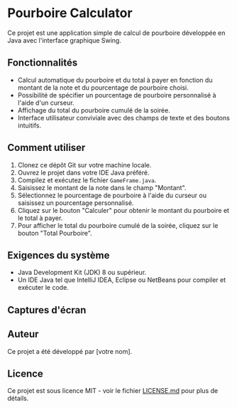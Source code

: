 

# Pourboire Calculator

Ce projet est une application simple de calcul de pourboire développée en Java avec l'interface graphique Swing.

## Fonctionnalités

- Calcul automatique du pourboire et du total à payer en fonction du montant de la note et du pourcentage de pourboire choisi.
- Possibilité de spécifier un pourcentage de pourboire personnalisé à l'aide d'un curseur.
- Affichage du total du pourboire cumulé de la soirée.
- Interface utilisateur conviviale avec des champs de texte et des boutons intuitifs.

## Comment utiliser

1. Clonez ce dépôt Git sur votre machine locale.
2. Ouvrez le projet dans votre IDE Java préféré.
3. Compilez et exécutez le fichier `GameFrame.java`.
4. Saisissez le montant de la note dans le champ "Montant".
5. Sélectionnez le pourcentage de pourboire à l'aide du curseur ou saisissez un pourcentage personnalisé.
6. Cliquez sur le bouton "Calculer" pour obtenir le montant du pourboire et le total à payer.
7. Pour afficher le total du pourboire cumulé de la soirée, cliquez sur le bouton "Total Pourboire".

## Exigences du système

- Java Development Kit (JDK) 8 ou supérieur.
- Un IDE Java tel que IntelliJ IDEA, Eclipse ou NetBeans pour compiler et exécuter le code.

## Captures d'écran



## Auteur

Ce projet a été développé par [votre nom].

## Licence

Ce projet est sous licence MIT - voir le fichier [LICENSE.md](LICENSE.md) pour plus de détails.

